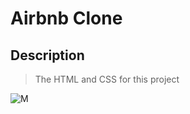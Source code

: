 # Airbnb Clone

## Description

> The HTML and CSS for this project

![M](https://i.imgur.com/ujItUkN.png)

